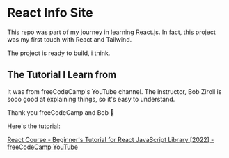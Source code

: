 # React Info Site

This repo was part of my journey in learning React.js. In fact, this project was my first touch with React and Tailwind.

The project is ready to build, i think.

## The Tutorial I Learn from

It was from freeCodeCamp's YouTube channel. The instructor, Bob Ziroll is sooo good at explaining things, so it's easy to understand. 

Thank you freeCodeCamp and Bob 🙏

Here's the tutorial:

[React Course - Beginner's Tutorial for React JavaScript Library [2022] - freeCodeCamp YouTube](https://youtu.be/bMknfKXIFA8)
